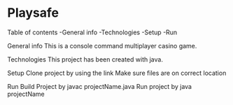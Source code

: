 # Playsafe

Table of contents
-General info
-Technologies
-Setup
-Run

General info
This is a console command multiplayer casino game.

Technologies
This project has been created with java.

Setup
Clone project by using the link
Make sure files are on correct location

Run 
Build Project by javac projectName.java
Run project by java projectName
